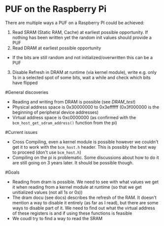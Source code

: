 PUF on the Raspberry Pi
=======================

There are multiple ways a PUF on a Raspberry PI could be achieved:

1. Read SRAM (Static RAM, Cache) at earliest possible opportunity. If nothing
has been written yet the random init values should provide a PUF
2. Read DRAM at earliest possible opportunity
  * If the bits are still random and not initialized/overwritten this can be a
    PUF
3. Disable Refresh in DRAM at runtime (via kernel module), write e.g. only 1s
in a selected spot of some bits, wait a while and check which bits have flipped

#General discoveries

* Reading and writing from DRAM is possible (see *DRAM_test*)
* Physical address space is 0x30000000 to 0x3effffff (0x3f000000 is the
beginning of peripheral device addresses)
* Virtual address space is 0xc0000000 (as confirmed with the
`bcm_host_get_sdram_address()` function from the pi)

#Current issues
* Cross Compiling, even a kernel module is possible however we couldn't get it to work with the
`bcm_host.h` header. This is possibly the best way to proceed (don't use `bcm_host.h`)
* Compiling on the pi is problematic. Some discussions about how to do it are
still going on 3 years later. It should be possible though.

#Goals
* Reading from dram is possible. We need to see with what values we get it when
reading from a kernel module at runtime (so that we get unitialized values (not all 1s or 0s))
* The dram docu (see docs) describes the refresh of the RAM. It doesn't mention
a way to disable it entirely (as far as I read), but there are some ways to
disable part of it. We need to find out what the virtual address of these
registers is and if using these functions is feasible
* We coudl try to find a way to read the SRAM
